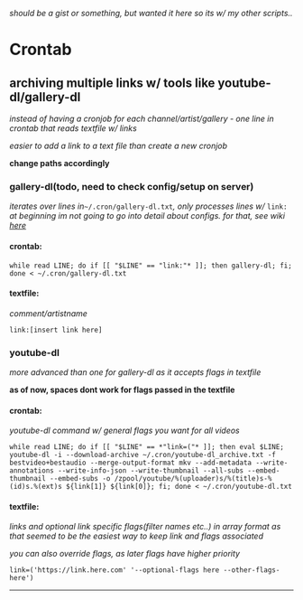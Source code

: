 _should be a gist or something, but wanted it here so its w/ my other scripts.._
# Crontab

## archiving multiple links w/ tools like youtube-dl/gallery-dl

_instead of having a cronjob for each channel/artist/gallery - one line in crontab that reads textfile w/ links_

_easier to add a link to a text file than create a new cronjob_

**change paths accordingly**


### gallery-dl(todo, need to check config/setup on server)

_iterates over lines in_`~/.cron/gallery-dl.txt`_, only processes lines w/_ `link:` _at beginning_
_im not going to go into detail about configs. for that, see wiki [here]()_

#### crontab:

```
while read LINE; do if [[ "$LINE" == "link:"* ]]; then gallery-dl; fi; done < ~/.cron/gallery-dl.txt
```

#### textfile:

_comment/artistname_

`link:[insert link here]`


### youtube-dl

_more advanced than one for gallery-dl as it accepts flags in textfile_

**as of now, spaces dont work for flags passed in the textfile**

#### crontab:

_youtube-dl command w/ general flags you want for all videos_

```
while read LINE; do if [[ "$LINE" == *"link=("* ]]; then eval $LINE; youtube-dl -i --download-archive ~/.cron/youtube-dl_archive.txt -f bestvideo+bestaudio --merge-output-format mkv --add-metadata --write-annotations --write-info-json --write-thumbnail --all-subs --embed-thumbnail --embed-subs -o /zpool/youtube/%(uploader)s/%(title)s-%(id)s.%(ext)s ${link[1]} ${link[0]}; fi; done < ~/.cron/youtube-dl.txt
```

#### textfile:

_links and optional link specific flags(filter names etc..) in array format as that seemed to be the easiest way to keep link and flags associated_

_you can also override flags, as later flags have higher priority_

`link=('https://link.here.com' '--optional-flags here --other-flags-here')`
<hr>
